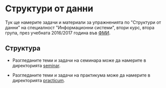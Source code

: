 Структури от данни
==================

Тук ще намерите задачи и материали за упражненията по "Структури от данни" на
специалност "Информационни системи", втори курс, втора група,
през учебната 2016/2017 година във [ФМИ](https://fmi.uni-sofia.bg).

Структура
---------
* Разгледаните теми и задачи на семинара може да намерите в директорията
[seminar](seminar).

* Разгледаните теми и задачи на практикума може да намерите в директорията
[practicum](practicum).
